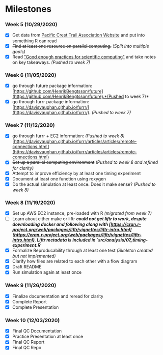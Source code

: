 # Milestones

### Week 5 (10/29/2020)

* [x] Get data from [Pacific Crest Trail Association Website](https://www.pcta.org/our-work/trail-and-land-management/pct-visitor-use-statistics/) and put into something R can read
* [x] <del>Find at least one resource on parallel computing.</del> *(Split into multiple goals)*
* [x] Read ["Good enough practices for scientific computing"](https://journals.plos.org/ploscompbiol/article?id=10.1371/journal.pcbi.1005510) and take notes on key takeaways. *(Pushed to week 7)* 

### Week 6 (11/05/2020)

* [x] go through future package information: [https://github.com/HenrikBengtsson/future](https://github.com/HenrikBengtsson/future).*(Pushed to week 7)* 
* [x] go through furrr package information: [https://davisvaughan.github.io/furrr/](https://davisvaughan.github.io/furrr/). *(Pushed to week 7)* 

### Week 7 (11/12/2020)

* [x] go through furrr + EC2 information: *(Pushed to week 8)* [https://davisvaughan.github.io/furrr/articles/articles/remote-connections.html](https://davisvaughan.github.io/furrr/articles/articles/remote-connections.html)
* [x] <del>Set up a parallel computing environment</del> *(Pushed to week 8 and refined for clarity)*
* [x] Attempt to improve efficiency by at least one timing experiment
* [x] Document at least one function using roxygen
* [x] Do the actual simulation at least once. Does it make sense? *(Pushed to week 8)*

### Week 8 (11/19/2020)

* [x] Set up AWS EC2 instance, pre-loaded with R *(migrated from week 7)*
* [ ] <del>Learn about either make or liftr</del> ***could not get liftr to work, despite downloading docker and following along with [https://cran.r-project.org/web/packages/liftr/vignettes/liftr-intro.html](https://cran.r-project.org/web/packages/liftr/vignettes/liftr-intro.html). Liftr metadata is included in `src/analysis/07_timing-experiment.R***
* [x] Formalize Reproducability through at least one test *(Skeleton created but not implemented)*
* [x] Clarify how files are related to each other with a flow diagram
* [x] Draft README
* [x] Run simulation again at least once

### Week 9 (11/26/2020)

* [x] Finalize documentation and reread for clarity
* [x] Complete Report
* [x] Complete Presentation

### Week 10 (12/03/2020)

* [x] Final QC Documentation
* [x] Practice Presentation at least once
* [x] Final QC Report
* [x] Final QC Repo